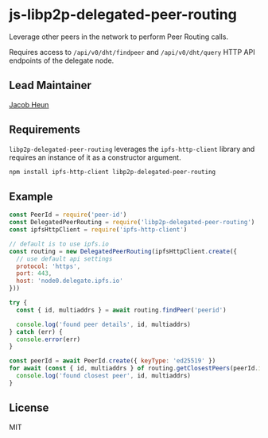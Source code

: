 # js-libp2p-delegated-peer-routing

Leverage other peers in the network to perform Peer Routing calls.

Requires access to `/api/v0/dht/findpeer` and `/api/v0/dht/query` HTTP API endpoints of the delegate node.

## Lead Maintainer

[Jacob Heun](https://github.com/jacobheun)

## Requirements

`libp2p-delegated-peer-routing` leverages the `ipfs-http-client` library and requires an instance of it as a constructor argument.

```sh
npm install ipfs-http-client libp2p-delegated-peer-routing
```

## Example

```js
const PeerId = require('peer-id')
const DelegatedPeerRouting = require('libp2p-delegated-peer-routing')
const ipfsHttpClient = require('ipfs-http-client')

// default is to use ipfs.io
const routing = new DelegatedPeerRouting(ipfsHttpClient.create({
  // use default api settings
  protocol: 'https',
  port: 443,
  host: 'node0.delegate.ipfs.io'
}))

try {
  const { id, multiaddrs } = await routing.findPeer('peerid')

  console.log('found peer details', id, multiaddrs)
} catch (err) {
  console.error(err)
}

const peerId = await PeerId.create({ keyType: 'ed25519' })
for await (const { id, multiaddrs } of routing.getClosestPeers(peerId.id)) {
  console.log('found closest peer', id, multiaddrs)
}

```

## License

MIT
